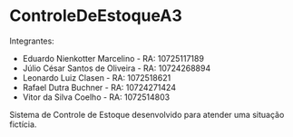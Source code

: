 # ControleDeEstoqueA3

Integrantes: 
- Eduardo Nienkotter Marcelino - RA: 10725117189
- Júlio César Santos de Oliveira - RA: 10724268894
- Leonardo Luiz Clasen - RA: 1072518621
- Rafael Dutra Buchner - RA: 10724271424
- Vitor da Silva Coelho - RA: 1072514803

Sistema de Controle de Estoque desenvolvido para atender uma situação fictícia.
